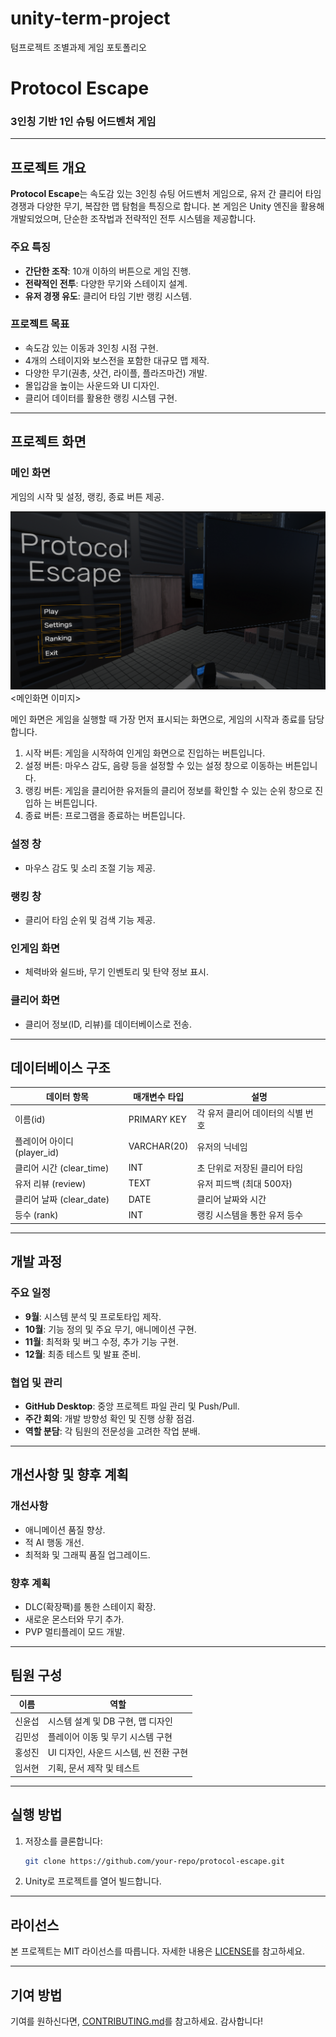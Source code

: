 # unity-term-project
텀프로젝트 조별과제 게임 포토폴리오

# Protocol Escape

### 3인칭 기반 1인 슈팅 어드벤처 게임

---

## 프로젝트 개요

**Protocol Escape**는 속도감 있는 3인칭 슈팅 어드벤처 게임으로, 유저 간 클리어 타임 경쟁과 다양한 무기, 복잡한 맵 탐험을 특징으로 합니다. 본 게임은 Unity 엔진을 활용해 개발되었으며, 단순한 조작법과 전략적인 전투 시스템을 제공합니다.

### 주요 특징
- **간단한 조작**: 10개 이하의 버튼으로 게임 진행.
- **전략적인 전투**: 다양한 무기와 스테이지 설계.
- **유저 경쟁 유도**: 클리어 타임 기반 랭킹 시스템.

### 프로젝트 목표
- 속도감 있는 이동과 3인칭 시점 구현.
- 4개의 스테이지와 보스전을 포함한 대규모 맵 제작.
- 다양한 무기(권총, 샷건, 라이플, 플라즈마건) 개발.
- 몰입감을 높이는 사운드와 UI 디자인.
- 클리어 데이터를 활용한 랭킹 시스템 구현.

---

## 프로젝트 화면

### 메인 화면
게임의 시작 및 설정, 랭킹, 종료 버튼 제공.

<!-- 메인화면 이미지 삽입 -->
![Image Alt Text](images/메인화면이미지.PNG)
<메인화면 이미지>

메인 화면은 게임을 실행할 때 가장 먼저 표시되는 화면으로, 게임의 시작과 종료를 
담당합니다.

 1. 시작 버튼: 게임을 시작하여 인게임 화면으로 진입하는 버튼입니다.
 2. 설정 버튼: 마우스 감도, 음량 등을 설정할 수 있는 설정 창으로 이동하는 버튼입니다.
 3. 랭킹 버튼: 게임을 클리어한 유저들의 클리어 정보를 확인할 수 있는 순위 창으로 진입하
는 버튼입니다.
 4. 종료 버튼: 프로그램을 종료하는 버튼입니다.

### 설정 창
- 마우스 감도 및 소리 조절 기능 제공.

<!-- 설정창 이미지 삽입 -->

### 랭킹 창
- 클리어 타임 순위 및 검색 기능 제공.

<!-- 랭킹창 이미지 삽입 -->

### 인게임 화면
- 체력바와 쉴드바, 무기 인벤토리 및 탄약 정보 표시.

<!-- 인게임 화면 이미지 삽입 -->

### 클리어 화면
- 클리어 정보(ID, 리뷰)를 데이터베이스로 전송.

<!-- 클리어 화면 이미지 삽입 -->

---

## 데이터베이스 구조

| 데이터 항목  | 매개변수 타입 | 설명                     |
|--------------|---------------|--------------------------|
| 이름(id)      | PRIMARY KEY   | 각 유저 클리어 데이터의 식별 번호 |
| 플레이어 아이디 (player_id) | VARCHAR(20) | 유저의 닉네임             |
| 클리어 시간 (clear_time) | INT           | 초 단위로 저장된 클리어 타임 |
| 유저 리뷰 (review) | TEXT          | 유저 피드백 (최대 500자) |
| 클리어 날짜 (clear_date) | DATE          | 클리어 날짜와 시간         |
| 등수 (rank)   | INT           | 랭킹 시스템을 통한 유저 등수 |

---

## 개발 과정

### 주요 일정
- **9월**: 시스템 분석 및 프로토타입 제작.
- **10월**: 기능 정의 및 주요 무기, 애니메이션 구현.
- **11월**: 최적화 및 버그 수정, 추가 기능 구현.
- **12월**: 최종 테스트 및 발표 준비.

### 협업 및 관리
- **GitHub Desktop**: 중앙 프로젝트 파일 관리 및 Push/Pull.
- **주간 회의**: 개발 방향성 확인 및 진행 상황 점검.
- **역할 분담**: 각 팀원의 전문성을 고려한 작업 분배.

---

## 개선사항 및 향후 계획

### 개선사항
- 애니메이션 품질 향상.
- 적 AI 행동 개선.
- 최적화 및 그래픽 품질 업그레이드.

### 향후 계획
- DLC(확장팩)를 통한 스테이지 확장.
- 새로운 몬스터와 무기 추가.
- PVP 멀티플레이 모드 개발.

---

## 팀원 구성

| 이름     | 역할                                |
|----------|-------------------------------------|
| 신윤섭   | 시스템 설계 및 DB 구현, 맵 디자인     |
| 김민성   | 플레이어 이동 및 무기 시스템 구현     |
| 홍성진   | UI 디자인, 사운드 시스템, 씬 전환 구현 |
| 임서현   | 기획, 문서 제작 및 테스트             |

---

## 실행 방법

1. 저장소를 클론합니다:
   ```bash
   git clone https://github.com/your-repo/protocol-escape.git
   ```
2. Unity로 프로젝트를 열어 빌드합니다.

---

## 라이선스
본 프로젝트는 MIT 라이선스를 따릅니다. 자세한 내용은 [LICENSE](LICENSE)를 참고하세요.

---

## 기여 방법
기여를 원하신다면, [CONTRIBUTING.md](CONTRIBUTING.md)를 참고하세요. 감사합니다!
